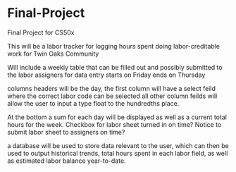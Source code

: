 # Final-Project
Final Project for CS50x

This will be a labor tracker for logging hours spent doing labor-creditable work for Twin Oaks Community

Will include a weekly table that can be filled out and possibly submitted to the labor assigners for data entry
starts on Friday ends on Thursday

columns headers will be the day, the first column will have a select feild where the correct labor code can be selected
all other column feilds will allow the user to input a type float to the hundredths place.

At the bottom a sum for each day will be displayed as well as a current total hours for the week.
Checkbox for labor sheet turned in on time?
Notice to submit labor sheet to assigners on time?

a database will be used to store data relevant to the user, which can then be used to output historical trends, total hours spent in each labor field, as well as estimated labor balance year-to-date.
